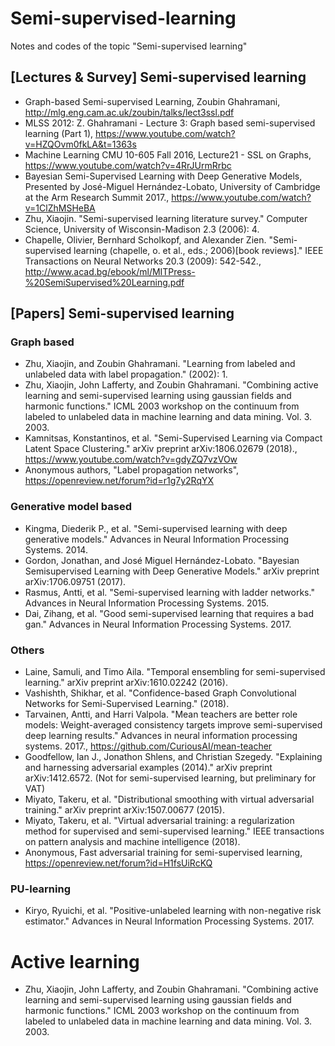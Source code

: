 # Semi-supervised-learning
Notes and codes of the topic "Semi-supervised learning"

## [Lectures & Survey] Semi-supervised learning
* Graph-based Semi-supervised Learning, Zoubin Ghahramani, http://mlg.eng.cam.ac.uk/zoubin/talks/lect3ssl.pdf
* MLSS 2012: Z. Ghahramani - Lecture 3: Graph based semi-supervised learning (Part 1), https://www.youtube.com/watch?v=HZQOvm0fkLA&t=1363s
* Machine Learning CMU 10-605 Fall 2016, Lecture21 - SSL on Graphs, https://www.youtube.com/watch?v=4RrJUrmRrbc
* Bayesian Semi-Supervised Learning with Deep Generative Models, Presented by José-Miguel Hernández-Lobato, University of Cambridge at the Arm Research Summit 2017., https://www.youtube.com/watch?v=1ClZhMSHeBA
* Zhu, Xiaojin. "Semi-supervised learning literature survey." Computer Science, University of Wisconsin-Madison 2.3 (2006): 4.
* Chapelle, Olivier, Bernhard Scholkopf, and Alexander Zien. "Semi-supervised learning (chapelle, o. et al., eds.; 2006)[book reviews]." IEEE Transactions on Neural Networks 20.3 (2009): 542-542., http://www.acad.bg/ebook/ml/MITPress-%20SemiSupervised%20Learning.pdf


## [Papers] Semi-supervised learning
### Graph based
* Zhu, Xiaojin, and Zoubin Ghahramani. "Learning from labeled and unlabeled data with label propagation." (2002): 1.
* Zhu, Xiaojin, John Lafferty, and Zoubin Ghahramani. "Combining active learning and semi-supervised learning using gaussian fields and harmonic functions." ICML 2003 workshop on the continuum from labeled to unlabeled data in machine learning and data mining. Vol. 3. 2003.
* Kamnitsas, Konstantinos, et al. "Semi-Supervised Learning via Compact Latent Space Clustering." arXiv preprint arXiv:1806.02679 (2018)., https://www.youtube.com/watch?v=gdyZQ7vzVOw
* Anonymous authors, "Label propagation networks", https://openreview.net/forum?id=r1g7y2RqYX

### Generative model based
* Kingma, Diederik P., et al. "Semi-supervised learning with deep generative models." Advances in Neural Information Processing Systems. 2014.
* Gordon, Jonathan, and José Miguel Hernández-Lobato. "Bayesian Semisupervised Learning with Deep Generative Models." arXiv preprint arXiv:1706.09751 (2017).
* Rasmus, Antti, et al. "Semi-supervised learning with ladder networks." Advances in Neural Information Processing Systems. 2015.
* Dai, Zihang, et al. "Good semi-supervised learning that requires a bad gan." Advances in Neural Information Processing Systems. 2017.


### Others 
* Laine, Samuli, and Timo Aila. "Temporal ensembling for semi-supervised learning." arXiv preprint arXiv:1610.02242 (2016).
* Vashishth, Shikhar, et al. "Confidence-based Graph Convolutional Networks for Semi-Supervised Learning." (2018).
* Tarvainen, Antti, and Harri Valpola. "Mean teachers are better role models: Weight-averaged consistency targets improve semi-supervised deep learning results." Advances in neural information processing systems. 2017., https://github.com/CuriousAI/mean-teacher
* Goodfellow, Ian J., Jonathon Shlens, and Christian Szegedy. "Explaining and harnessing adversarial examples (2014)." arXiv preprint arXiv:1412.6572. (Not for semi-supervised learning, but preliminary for VAT)
* Miyato, Takeru, et al. "Distributional smoothing with virtual adversarial training." arXiv preprint arXiv:1507.00677 (2015).
* Miyato, Takeru, et al. "Virtual adversarial training: a regularization method for supervised and semi-supervised learning." IEEE transactions on pattern analysis and machine intelligence (2018).
* Anonymous, Fast adversarial training for semi-supervised learning, https://openreview.net/forum?id=H1fsUiRcKQ

### PU-learning
* Kiryo, Ryuichi, et al. "Positive-unlabeled learning with non-negative risk estimator." Advances in Neural Information Processing Systems. 2017.

# Active learning
* Zhu, Xiaojin, John Lafferty, and Zoubin Ghahramani. "Combining active learning and semi-supervised learning using gaussian fields and harmonic functions." ICML 2003 workshop on the continuum from labeled to unlabeled data in machine learning and data mining. Vol. 3. 2003.

